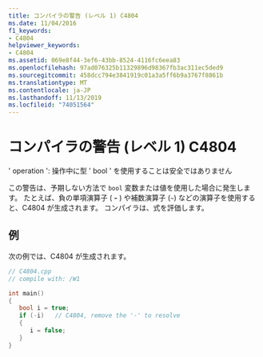 ```yaml
---
title: コンパイラの警告 (レベル 1) C4804
ms.date: 11/04/2016
f1_keywords:
- C4804
helpviewer_keywords:
- C4804
ms.assetid: 069e8f44-3ef6-43bb-8524-4116fc6eea83
ms.openlocfilehash: 97ad076325b11329896d98367fb3ac311ec5ded9
ms.sourcegitcommit: 458dcc794e3841919c01a3a5ff6b9a3767f8861b
ms.translationtype: MT
ms.contentlocale: ja-JP
ms.lasthandoff: 11/13/2019
ms.locfileid: "74051564"
---
```

# <a name="compiler-warning-level-1-c4804"></a>コンパイラの警告 (レベル 1) C4804

' operation ': 操作中に型 ' bool ' を使用することは安全ではありません

この警告は、予期しない方法で `bool` 変数または値を使用した場合に発生します。 たとえば、負の単項演算子 ( **-** ) や補数演算子 (`~`) などの演算子を使用すると、C4804 が生成されます。 コンパイラは、式を評価します。

## <a name="example"></a>例

次の例では、C4804 が生成されます。

```cpp
// C4804.cpp
// compile with: /W1

int main()
{
   bool i = true;
   if (-i)   // C4804, remove the '-' to resolve
   {
      i = false;
   }
}
```